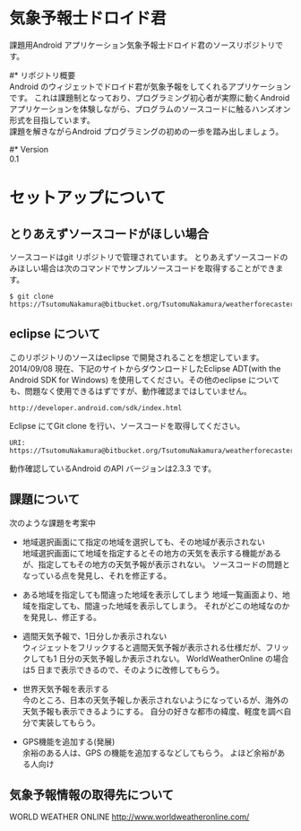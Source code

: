 # 気象予報士ドロイド君 #
課題用Android アプリケーション気象予報士ドロイド君のソースリポジトリです。

#* リポジトリ概要  
Android のウィジェットでドロイド君が気象予報をしてくれるアプリケーションです。
これは課題制となっており、プログラミング初心者が実際に動くAndroid アプリケーションを体験しながら、プログラムのソースコードに触るハンズオン形式を目指しています。  
課題を解きながらAndroid プログラミングの初めの一歩を踏み出しましょう。

#* Version  
0.1

# セットアップについて
## とりあえずソースコードがほしい場合
ソースコードはgit リポジトリで管理されています。
とりあえずソースコードのみほしい場合は次のコマンドでサンプルソースコードを取得することができます。
```
$ git clone https://TsutomuNakamura@bitbucket.org/TsutomuNakamura/weatherforecasterdoroid.git
```

## eclipse について
このリポジトリのソースはeclipse で開発されることを想定しています。
2014/09/08 現在、下記のサイトからダウンロードしたEclipse ADT(with the Android SDK for Windows) を使用してください。その他のeclipse についても、問題なく使用できるはずですが、動作確認まではしていません。
```
http://developer.android.com/sdk/index.html
```

Eclipse にてGit clone を行い、ソースコードを取得してください。
```
URI:
https://TsutomuNakamura@bitbucket.org/TsutomuNakamura/weatherforecasterdoroid.git
```

動作確認しているAndroid のAPI バージョンは2.3.3 です。

## 課題について
次のような課題を考案中
+   地域選択画面にて指定の地域を選択しても、その地域が表示されない  
地域選択画面にて地域を指定するとその地方の天気を表示する機能があるが、指定してもその地方の天気予報が表示されない。
ソースコードの問題となっている点を発見し、それを修正する。

+   ある地域を指定しても間違った地域を表示してしまう
地域一覧画面より、地域を指定しても、間違った地域を表示してしまう。
それがどこの地域なのかを発見し、修正する。

+   週間天気予報で、1日分しか表示されない  
ウィジェットをフリックすると週間天気予報が表示される仕様だが、フリックしても1 日分の天気予報しか表示されない。
WorldWeatherOnline の場合は5 日まで表示できるので、そのように改修してもらう。

+   世界天気予報を表示する  
今のところ、日本の天気予報しか表示されないようになっているが、海外の天気予報も表示できるようにする。
自分の好きな都市の緯度、軽度を調べ自分で実装してもらう。

+   GPS機能を追加する(発展)  
余裕のある人は、GPS の機能を追加するなどしてもらう。
よほど余裕がある人向け

## 気象予報情報の取得先について
WORLD WEATHER ONLINE
 http://www.worldweatheronline.com/

